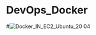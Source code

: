 # DevOps_Docker

#![Docker_IN_EC2_Ubuntu_20 04](https://github.com/user-attachments/assets/23d5b561-4fd7-4443-8ad0-87047f2693f1)
